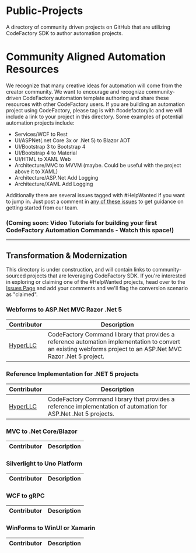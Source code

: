 # Public-Projects
A directory of community driven projects on GitHub that are utilizing CodeFactory SDK to author automation projects. 

# Community Aligned Automation Resources
We recognize that many creative ideas for automation will come from the creator community. We want to encourage and recognize community-driven CodeFactory automation template authoring and share these resources with other CodeFactory users. If you are building an automation project using CodeFactory, please tag is with #codefactoryllc and we will include a link to your project in this directory. Some examples of potential automation projects include: 

* Services/WCF to Rest 
* UI/ASPNet(.net Core 3x or .Net 5) to Blazor AOT 
* UI/Bootstrap 3 to Bootstrap 4 
* UI/Bootstrap 4 to Material 
* UI/HTML to XAML Web 
* Architecture/MVC to MVVM (maybe.  Could be useful with the project above it to XAML) 
* Architecture/ASP.Net Add Logging 
* Architecture/XAML Add Logging 

Additionally there are several issues tagged with #HelpWanted if you want to jump in. Just post a comment in [any of these issues](https://github.com/CodeFactoryLLC/Public-Projects/issues) to get guidance on getting started from our team. 

### (Coming soon: Video Tutorials for building your first CodeFactory Automation Commands - Watch this space!)

***

## Transformation & Modernization
This directory is under construction, and will contain links to community-sourced projects that are leveraging CodeFactory SDK.  If you're interested in exploring or claiming one of the #HelpWanted projects, head over to the [Issues Page](https://github.com/CodeFactoryLLC/Public-Projects/issues) and add your comments and we'll flag the conversion scenario as "claimed". 

### Webforms to ASP.Net MVC Razor .Net 5
Contributor | Description 
-----|-------
[HyperLLC](https://github.com/HyperLLC/WebFormsToDotNet5Commands)|CodeFactory Command library that provides a reference automation implementation to convert an existing webforms project to an ASP.Net MVC Razor .Net 5 project.

### Reference Implementation for .NET 5 projects 
Contributor | Description 
-----|-------
[HyperLLC](https://github.com/HyperLLC/WebFormsToDotNet5Commands)|CodeFactory Command library that provides a reference implementation of automation for ASP.Net .Net 5 projects.

### MVC to .Net Core/Blazor
Contributor | Description 
-----|------- 

### Silverlight to Uno Platform
Contributor | Description 
-----|-------

### WCF to gRPC
Contributor | Description 
-----|-------

### WinForms to WinUI or Xamarin
Contributor | Description 
-----|-------


